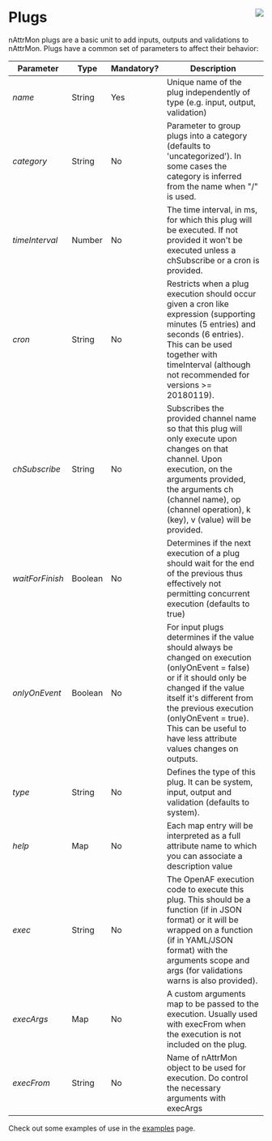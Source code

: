 # Plugs <a href="/"><img align="right" src="/images/logo.png"></a>

nAttrMon plugs are a basic unit to add inputs, outputs and validations to nAttrMon. Plugs have a common set of parameters to affect their behavior:

| Parameter | Type | Mandatory? | Description |
|-----------|------|------------|-------------|
| _name_ | String | Yes | Unique name of the plug independently of type (e.g. input, output, validation) |
| _category_ | String | No | Parameter to group plugs into a category (defaults to 'uncategorized'). In some cases the category is inferred from the name when "/" is used. |
| _timeInterval_ | Number | No | The time interval, in ms, for which this plug will be executed. If not provided it won't be executed unless a chSubscribe or a cron is provided. |
| _cron_ | String | No | Restricts when a plug execution should occur given a cron like expression (supporting minutes (5 entries) and seconds (6 entries). This can be used together with timeInterval (although not recommended for versions >= 20180119). |
| _chSubscribe_ | String | No | Subscribes the provided channel name so that this plug will only execute upon changes on that channel. Upon execution, on the arguments provided, the arguments ch (channel name), op (channel operation), k (key), v (value) will be provided. |
| _waitForFinish_ | Boolean | No | Determines if the next execution of a plug should wait for the end of the previous thus effectively not permitting concurrent execution (defaults to true) |
| _onlyOnEvent_ | Boolean | No | For input plugs determines if the value should always be changed on execution (onlyOnEvent = false) or if it should only be changed if the value itself it's different from the previous execution (onlyOnEvent = true). This can be useful to have less attribute values changes on outputs. |
| _type_ | String | No | Defines the type of this plug. It can be system, input, output and validation (defaults to system). |
| _help_ | Map | No | Each map entry will be interpreted as a full attribute name to which you can associate a description value |
| _exec_ | String | No | The OpenAF execution code to execute this plug. This should be a function (if in JSON format) or it will be wrapped on a function (if in YAML/JSON format) with the arguments scope and args (for validations warns is also provided). | 
| _execArgs_ | Map | No | A custom arguments map to be passed to the execution. Usually used with execFrom when the execution is not included on the plug. |
| _execFrom_ | String | No | Name of nAttrMon object to be used for execution. Do control the necessary arguments with execArgs | 

Check out some examples of use in the [examples](Examples) page.